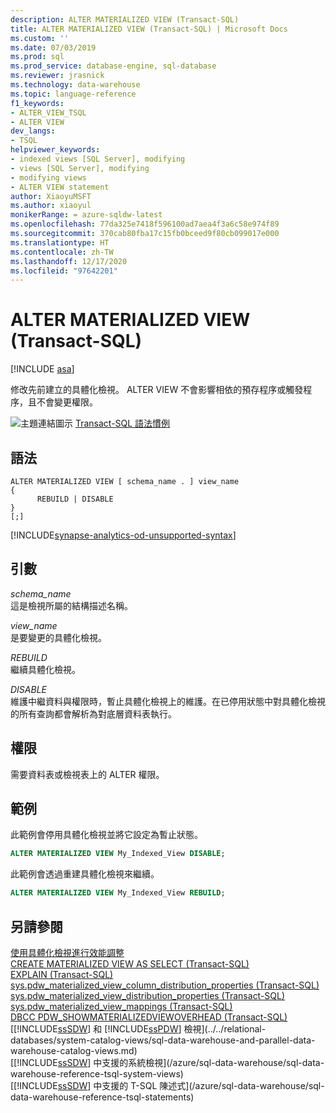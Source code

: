 ```yaml
---
description: ALTER MATERIALIZED VIEW (Transact-SQL)
title: ALTER MATERIALIZED VIEW (Transact-SQL) | Microsoft Docs
ms.custom: ''
ms.date: 07/03/2019
ms.prod: sql
ms.prod_service: database-engine, sql-database
ms.reviewer: jrasnick
ms.technology: data-warehouse
ms.topic: language-reference
f1_keywords:
- ALTER_VIEW_TSQL
- ALTER VIEW
dev_langs:
- TSQL
helpviewer_keywords:
- indexed views [SQL Server], modifying
- views [SQL Server], modifying
- modifying views
- ALTER VIEW statement
author: XiaoyuMSFT
ms.author: xiaoyul
monikerRange: = azure-sqldw-latest
ms.openlocfilehash: 77da325e7418f596100ad7aea4f3a6c58e974f89
ms.sourcegitcommit: 370cab80fba17c15fb0bceed9f80cb099017e000
ms.translationtype: HT
ms.contentlocale: zh-TW
ms.lasthandoff: 12/17/2020
ms.locfileid: "97642201"
---
```

# <a name="alter-materialized-view-transact-sql"></a>ALTER MATERIALIZED VIEW (Transact-SQL)  

[!INCLUDE [asa](../../includes/applies-to-version/asa.md)]

修改先前建立的具體化檢視。 ALTER VIEW 不會影響相依的預存程序或觸發程序，且不會變更權限。  
  
![主題連結圖示](../../database-engine/configure-windows/media/topic-link.gif "主題連結圖示") [Transact-SQL 語法慣例](../../t-sql/language-elements/transact-sql-syntax-conventions-transact-sql.md)  
  
## <a name="syntax"></a>語法  
  
```syntaxsql
ALTER MATERIALIZED VIEW [ schema_name . ] view_name
{
      REBUILD | DISABLE
}
[;]
```  
[!INCLUDE[synapse-analytics-od-unsupported-syntax](../../includes/synapse-analytics-od-unsupported-syntax.md)]

## <a name="arguments"></a>引數

 *schema_name*     
 這是檢視所屬的結構描述名稱。  
  
 *view_name*     
 是要變更的具體化檢視。  
  
*REBUILD*   
繼續具體化檢視。

*DISABLE*   
維護中繼資料與權限時，暫止具體化檢視上的維護。在已停用狀態中對具體化檢視的所有查詢都會解析為對底層資料表執行。
  
## <a name="permissions"></a>權限

需要資料表或檢視表上的 ALTER 權限。
  
## <a name="examples"></a>範例

此範例會停用具體化檢視並將它設定為暫止狀態。
  
```sql
ALTER MATERIALIZED VIEW My_Indexed_View DISABLE;  
```  
  
此範例會透過重建具體化檢視來繼續。  
  
```sql
ALTER MATERIALIZED VIEW My_Indexed_View REBUILD;  
```  
  
## <a name="see-also"></a>另請參閱

[使用具體化檢視進行效能調整](/azure/sql-data-warehouse/performance-tuning-materialized-views)   
[CREATE MATERIALIZED VIEW AS SELECT &#40;Transact-SQL&#41;](./create-materialized-view-as-select-transact-sql.md?view=azure-sqldw-latest&preserve-view=true)   
[EXPLAIN &#40;Transact-SQL&#41;](../queries/explain-transact-sql.md?view=azure-sqldw-latest&preserve-view=true)   
[sys.pdw_materialized_view_column_distribution_properties &#40;Transact-SQL&#41;](../../relational-databases/system-catalog-views/sys-pdw-materialized-view-column-distribution-properties-transact-sql.md?view=azure-sqldw-latest&preserve-view=true)   
[sys.pdw_materialized_view_distribution_properties &#40;Transact-SQL&#41;](../../relational-databases/system-catalog-views/sys-pdw-materialized-view-distribution-properties-transact-sql.md?view=azure-sqldw-latest&preserve-view=true)   
[sys.pdw_materialized_view_mappings &#40;Transact-SQL&#41;](../../relational-databases/system-catalog-views/sys-pdw-materialized-view-mappings-transact-sql.md?view=azure-sqldw-latest&preserve-view=true)   
[DBCC PDW_SHOWMATERIALIZEDVIEWOVERHEAD &#40;Transact-SQL&#41;](../database-console-commands/dbcc-pdw-showmaterializedviewoverhead-transact-sql.md?view=azure-sqldw-latest&preserve-view=true)   
[[!INCLUDE[ssSDW](../../includes/sssdwfull-md.md)] 和 [!INCLUDE[ssPDW](../../includes/sspdw-md.md)] 檢視](../../relational-databases/system-catalog-views/sql-data-warehouse-and-parallel-data-warehouse-catalog-views.md)   
[[!INCLUDE[ssSDW](../../includes/sssdwfull-md.md)] 中支援的系統檢視](/azure/sql-data-warehouse/sql-data-warehouse-reference-tsql-system-views)   
[[!INCLUDE[ssSDW](../../includes/sssdwfull-md.md)] 中支援的 T-SQL 陳述式](/azure/sql-data-warehouse/sql-data-warehouse-reference-tsql-statements)